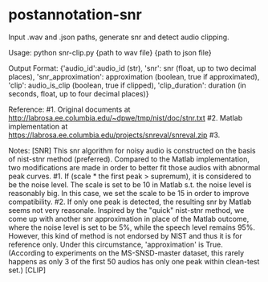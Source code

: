 # postannotation-snr
Input .wav and .json paths, generate snr and detect audio clipping.

Usage: python snr-clip.py {path to wav file} {path to json file}

Output Format: {'audio_id':audio_id (str), 'snr': snr (float, up to two decimal places), 'snr_approximation': approximation (boolean, true if approximated),
'clip': audio_is_clip (boolean, true if clipped), 'clip_duration': duration (in seconds, float, up to four decimal places)}

Reference: #1. Original documents at http://labrosa.ee.columbia.edu/~dpwe/tmp/nist/doc/stnr.txt
#2. Matlab implementation at https://labrosa.ee.columbia.edu/projects/snreval/snreval.zip
#3. 

Notes: [SNR] This snr algorithm for noisy audio is constructed on the basis of nist-stnr method (preferred). Compared to the Matlab implementation, two modifications are made in order to better fit those audios with abnormal peak curves. #1. If (scale * the first peak > supremum), it is considered to be the noise level. The scale is set to be 10 in Matlab s.t. the noise level is reasonably big. In this case, we set the scale to be 15 in order to improve compatibility. #2. If only one peak is detected, the resulting snr by Matlab seems not very reasonale. Inspired by the "quick" nist-stnr method, we come up with another snr approximation in place of the Matlab outcome, where the noise level is set to be 5%, while the speech level remains 95%. However, this kind of method is not endorsed by NIST and thus it is for reference only. Under this circumstance, 'approximation' is True. (According to experiments on the MS-SNSD-master dataset, this rarely happens as only 3 of the first 50 audios has only one peak within clean-test set.) [CLIP] 
